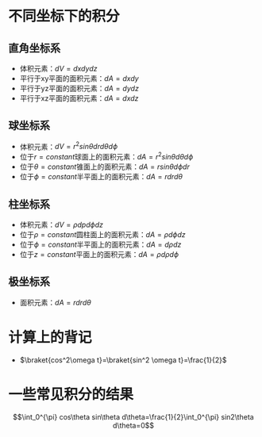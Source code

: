 # 不同坐标下的积分
## 直角坐标系
* 体积元素：$dV=dxdydz$
* 平行于xy平面的面积元素：$dA=dxdy$
* 平行于yz平面的面积元素：$dA=dydz$
* 平行于xz平面的面积元素：$dA=dxdz$
## 球坐标系
* 体积元素：$dV=r^2 sin\theta dr d\theta d\phi$
* 位于$r=constant$球面上的面积元素：$dA=r^2 sin\theta d\theta d\phi$
* 位于$\theta=constant$锥面上的面积元素：$dA=r sin\theta d\phi dr$
* 位于$\phi=constant$半平面上的面积元素：$dA=r drd\theta$
## 柱坐标系
* 体积元素：$dV=\rho dpd\phi dz$
* 位于$\rho=constant$圆柱面上的面积元素：$dA=\rho d\phi dz$
* 位于$\phi=constant$半平面上的面积元素：$dA=d\rho dz$
* 位于$z=constant$平面上的面积元素：$dA=\rho d\rho d\phi$
## 极坐标系
* 面积元素：$dA=r drd\theta$

# 计算上的背记
* $\braket{cos^2\omega t}=\braket{sin^2 \omega t}=\frac{1}{2}$


# 一些常见积分的结果
$$\int_0^{\pi} cos\theta sin\theta d\theta=\frac{1}{2}\int_0^{\pi} sin2\theta d\theta=0$$